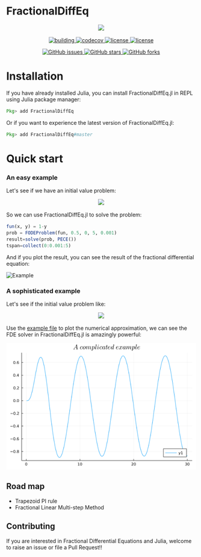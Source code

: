 # FractionalDiffEq

<p align="center">
<img width="250px" src="https://raw.githubusercontent.com/SciFracX/FractionalDiffEq.jl/master/docs/src/assets/logo.svg"/>
</p>


<p align="center">
  <a href="https://github.com/SciFracX/FractionalDiffEq.jl/actions?query=workflow%3ACI">
    <img alt="building" src="https://github.com/SciFracX/FractionalDiffEq.jl/workflows/CI/badge.svg">
  </a>
  <a href="https://codecov.io/gh/SciFracX/FractionalDiffEq.jl">
    <img alt="codecov" src="https://codecov.io/gh/SciFracX/FractionalDiffEq.jl/branch/master/graph/badge.svg">
  </a>
  <a href="https://www.erikqqy.xyz/FractionalDiffEq.jl/dev/">
    <img src="https://img.shields.io/badge/docs-dev-blue.svg" alt="license">
  </a>
  <a href="https://github.com/SciFracX/FractionalDiffEq.jl/blob/master/LICENSE">
    <img src="https://img.shields.io/github/license/SciFracX/FractionalDiffEq.jl?style=flat-square" alt="license">
  </a>
</p>

<p align="center">
  <a href="https://github.com/SciFracX/FractionalDiffEq.jl/issues">
    <img alt="GitHub issues" src="https://img.shields.io/github/issues/SciFracX/FractionalDiffEq.jl?style=flat-square">
  </a>
  <a href="#">
    <img alt="GitHub stars" src="https://img.shields.io/github/stars/SciFracX/FractionalDiffEq.jl?style=flat-square">
  </a>
  <a href="https://github.com/SciFracX/FractionalDiffEq.jl/network">
    <img alt="GitHub forks" src="https://img.shields.io/github/forks/SciFracX/FractionalDiffEq.jl?style=flat-square">
  </a>
</p>


# Installation

If you have already installed Julia, you can install FractionalDiffEq.jl in REPL using Julia package manager:

```julia
Pkg> add FractionalDiffEq
```

Or if you want to experience the latest version of FractionalDiffEq.jl:

```julia
Pkg> add FractionalDiffEq#master
```

# Quick start

### An easy example

Let's see if we have an initial value problem:

<p align="center">
<img width="250px" src="https://raw.githubusercontent.com/SciFracX/FractionalDiffEq.jl/master/docs/src/assets/simple_example_latex.png"/>
</p>

So we can use FractionalDiffEq.jl to solve the problem:

```julia
fun(x, y) = 1-y
prob = FODEProblem(fun, 0.5, 0, 5, 0.001)
result=solve(prob, PECE())
tspan=collect(0:0.001:5)
```

And if you plot the result, you can see the result of the fractional differential equation:

![Example](/docs/src/assets/simple_example.png)

### A sophisticated example

Let's see if the initial value problem like:

<p align="center">
<img width="600px" src="https://raw.githubusercontent.com/SciFracX/FractionalDiffEq.jl/master/docs/src/assets/complicated_example_latex.png"/>
</p>

Use the [example file](https://github.com/SciFracX/FractionalDiffEq.jl/blob/master/examples/complicated_example.jl) to plot the numerical approximation, we can see the FDE solver in FractionalDiffEq.jl is amazingly powerful:

![Example](docs/src/assets/complicated_example.png)

## Road map

* Trapezoid PI rule
* Fractional Linear Multi-step Method

## Contributing

If you are interested in Fractional Differential Equations and Julia, welcome to raise an issue or file a Pull Request!!